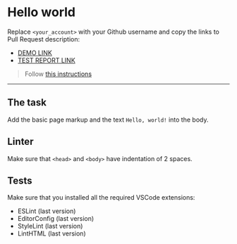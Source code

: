# Hello world

Replace `<your_account>` with your Github username and copy the links to Pull Request description:
- [DEMO LINK](https://batiukova-nataliia.github.io/layout_hello-world/) 
- [TEST REPORT LINK](https://batiukova-nataliia.github.io/layout_hello-world/report/html_report/)

> Follow [this instructions](https://mate-academy.github.io/layout_task-guideline/#how-to-solve-the-layout-tasks-on-github)
___

## The task

Add the basic page markup and the text `Hello, world!` into the body.

## Linter

Make sure that `<head>` and `<body>` have indentation of 2 spaces.

## Tests

Make sure that you installed all the required VSCode extensions:

- ESLint (last version)
- EditorConfig (last version)
- StyleLint (last version)
- LintHTML (last version)
